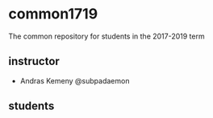 # common1719
The common repository for students in the 2017-2019 term

## instructor

- Andras Kemeny @subpadaemon

## students
